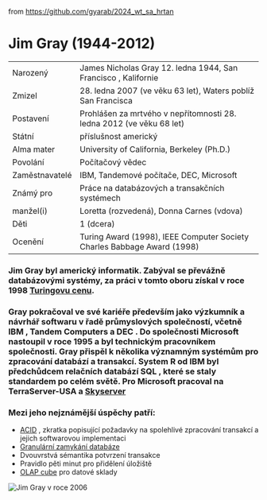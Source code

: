 from <https://github.com/gyarab/2024_wt_sa_hrtan>

# Jim Gray (1944-2012)

| | |
| --- | --- |
| Narozený | James Nicholas Gray 12. ledna 1944, San Francisco , Kalifornie |
| Zmizel |	28. ledna 2007 (ve věku 63 let), Waters poblíž San Francisca |
| Postavení	| Prohlášen za mrtvého v nepřítomnosti 28. ledna 2012 (ve věku 68 let)
| Státní | příslušnost	americký |
| Alma mater | University of California, Berkeley (Ph.D.) |
| Povolání | Počítačový vědec|
| Zaměstnavatelé | IBM, Tandemové počítače, DEC, Microsoft |
| Známý pro |	Práce na databázových a transakčních systémech |
| manžel(i) |	Loretta (rozvedená), Donna Carnes (vdova) |
| Děti | 1 (dcera) |
| Ocenění |	Turing Award (1998), IEEE Computer Society Charles Babbage Award (1998) |

### Jim Gray byl americký informatik. Zabýval se převážně databázovými systémy, za práci v tomto oboru získal v roce 1998 [Turingovu cenu](https://en.wikipedia.org/wiki/Turing_Award). 
### Gray pokračoval ve své kariéře především jako výzkumník a návrhář softwaru v řadě průmyslových společností, včetně IBM , Tandem Computers a DEC . Do společnosti Microsoft nastoupil v roce 1995 a byl technickým pracovníkem společnosti. Gray přispěl k několika významným systémům pro zpracování databází a transakcí. System R od IBM byl předchůdcem relačních databází SQL , které se staly standardem po celém světě. Pro Microsoft pracoval na TerraServer-USA a [Skyserver](https://en.wikipedia.org/wiki/Sloan_Digital_Sky_Survey#Data_access)
### Mezi jeho nejznámější úspěchy patří:
- [ACID](https://en.wikipedia.org/wiki/ACID) , zkratka popisující požadavky na spolehlivé zpracování transakcí a jejich softwarovou implementaci
- [Granulární zamykání databáze](https://en.wikipedia.org/wiki/Multiple_granularity_locking)
- Dvouvrstvá sémantika potvrzení transakce
- Pravidlo pěti minut pro přidělení úložiště
- [OLAP cube](https://en.wikipedia.org/wiki/OLAP_cube) pro datové sklady

![Jim Gray v roce 2006](https://github.com/user-attachments/assets/d9651b5c-4e92-4d82-83ad-47308e191515 "Jim Gray v roce 2006")
